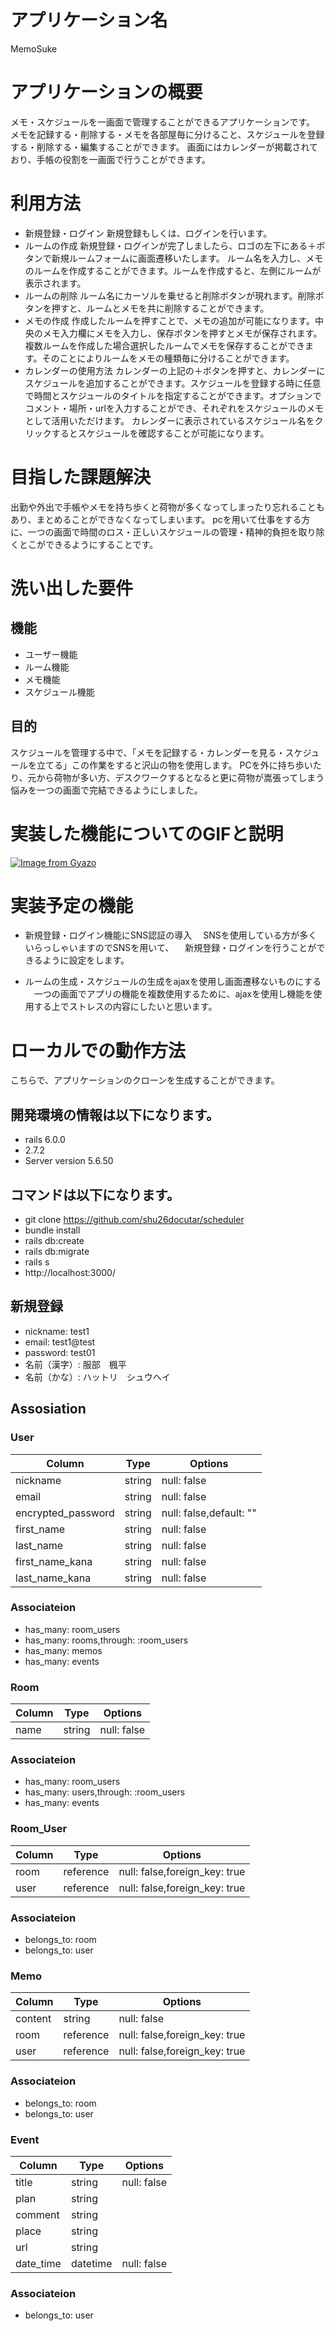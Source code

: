 # アプリケーション名
 MemoSuke

# アプリケーションの概要　
 メモ・スケジュールを一画面で管理することができるアプリケーションです。
 メモを記録する・削除する・メモを各部屋毎に分けること、スケジュールを登録する・削除する・編集することができます。
 画面にはカレンダーが掲載されており、手帳の役割を一画面で行うことができます。

# 利用方法
- 新規登録・ログイン
新規登録もしくは、ログインを行います。
- ルームの作成
新規登録・ログインが完了しましたら、ロゴの左下にある＋ボタンで新規ルームフォームに画面遷移いたします。
ルーム名を入力し、メモのルームを作成することができます。ルームを作成すると、左側にルームが表示されます。
- ルームの削除
ルーム名にカーソルを乗せると削除ボタンが現れます。削除ボタンを押すと、ルームとメモを共に削除することができます。
- メモの作成
作成したルームを押すことで、メモの追加が可能になります。中央のメモ入力欄にメモを入力し、保存ボタンを押すとメモが保存されます。複数ルームを作成した場合選択したルームでメモを保存することができます。そのことによりルームをメモの種類毎に分けることができます。
- カレンダーの使用方法
カレンダーの上記の＋ボタンを押すと、カレンダーにスケジュールを追加することができます。スケジュールを登録する時に任意で時間とスケジュールのタイトルを指定することができます。オプションでコメント・場所・urlを入力することができ、それぞれをスケジュールのメモとして活用いただけます。
カレンダーに表示されているスケジュール名をクリックするとスケジュールを確認することが可能になります。

# 目指した課題解決
出勤や外出で手帳やメモを持ち歩くと荷物が多くなってしまったり忘れることもあり、まとめることができなくなってしまいます。
pcを用いて仕事をする方に、一つの画面で時間のロス・正しいスケジュールの管理・精神的負担を取り除くとこができるようにすることです。

# 洗い出した要件
## 機能
- ユーザー機能
- ルーム機能
- メモ機能
- スケジュール機能

## 目的
スケジュールを管理する中で、「メモを記録する・カレンダーを見る・スケジュールを立てる」この作業をすると沢山の物を使用します。
PCを外に持ち歩いたり、元から荷物が多い方、デスクワークするとなると更に荷物が嵩張ってしまう悩みを一つの画面で完結できるようにしました。

# 実装した機能についてのGIFと説明
[![Image from Gyazo](https://i.gyazo.com/72da9669697c65f747240dcd420caaf2.gif)](https://gyazo.com/72da9669697c65f747240dcd420caaf2)

# 実装予定の機能
- 新規登録・ログイン機能にSNS認証の導入
　SNSを使用している方が多くいらっしゃいますのでSNSを用いて、
　新規登録・ログインを行うことができるように設定をします。

- ルームの生成・スケジュールの生成をajaxを使用し画面遷移ないものにする
　一つの画面でアプリの機能を複数使用するために、ajaxを使用し機能を使用する上でストレスの内容にしたいと思います。

# ローカルでの動作方法
こちらで、アプリケーションのクローンを生成することができます。
## 開発環境の情報は以下になります。
- rails 6.0.0
- 2.7.2
- Server version 5.6.50

## コマンドは以下になります。
- git clone https://github.com/shu26docutar/scheduler
- bundle install
- rails db:create
- rails db:migrate
- rails s
- http://localhost:3000/

## 新規登録
- nickname: test1
- email: test1@test
- password: test01
- 名前（漢字）: 服部　楓平
- 名前（かな）: ハットリ　シュウヘイ

## Assosiation

### User
|        Column        |   Type  |         Options                      |
| -------------------- | ------- | ------------------------------------ |
| nickname             | string  | null: false                          |
| email                | string  | null: false                          |
| encrypted_password   | string  | null: false,default: ""              |
| first_name           | string  | null: false                          |
| last_name            | string  | null: false                          |
| first_name_kana      | string  | null: false                          |
| last_name_kana       | string  | null: false                          |

### Associateion
- has_many: room_users
- has_many: rooms,through: :room_users
- has_many: memos
- has_many: events


### Room
|     Column      |    Type   |            Options           |
| --------------- | --------- | ---------------------------- |
| name            | string    | null: false                  |

### Associateion
- has_many: room_users
- has_many: users,through: :room_users
- has_many: events


### Room_User
| Column |   Type    |            Options            |
| ------ | --------- | ----------------------------- |
| room   | reference | null: false,foreign_key: true |
| user   | reference | null: false,foreign_key: true |

### Associateion
- belongs_to: room
- belongs_to: user


### Memo
|     Column      |    Type   |            Options            |
| --------------- | --------- | ----------------------------- |
| content         | string    | null: false                   |
| room            | reference | null: false,foreign_key: true |
| user            | reference | null: false,foreign_key: true |

### Associateion
- belongs_to: room
- belongs_to: user


### Event
|     Column      |   Type    |      Options      |
| --------------- | --------- | ----------------- |
| title           | string    | null: false       |
| plan            | string    |                   |
| comment         | string    |                   |
| place           | string    |                   |
| url             | string    |                   |
| date_time       | datetime  | null: false       |

### Associateion
- belongs_to: user